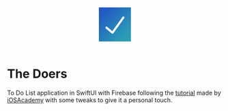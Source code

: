 
<br/>
<div align="center">
    <img width="75px" src="https://github.com/EduCaubilla/TheDoers/blob/main/TheDoers/Other/Assets.xcassets/AppIcon.appiconset/80.png" alt="Logo" width="80" height="80" />
</div>
<br/>

# The Doers
To Do List application in SwiftUI with Firebase following the [tutorial](https://www.youtube.com/watch?v=8RmbrErxx6Q) 
made by [iOSAcademy](github.com/AfrazCodes) with some tweaks to give it a personal touch.
